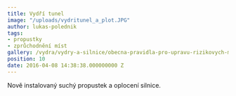 ```yaml
---
title: Vydří tunel
image: "/uploads/vydritunel_a_plot.JPG"
author: lukas-polednik
tags:
- propustky
- zprůchodnění míst
gallery: /vydra/vydry-a-silnice/obecna-pravidla-pro-upravu-rizikovych-mist
position: 10
date: 2016-04-08 14:38:38.000000000 Z
---
```

Nově instalovaný suchý propustek a oplocení silnice.

